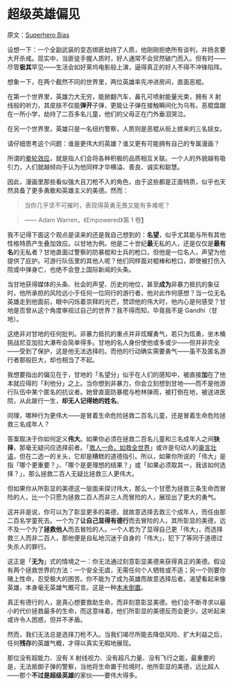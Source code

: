 # 超级英雄偏见

原文：[Superhero Bias](https://www.readthesequences.com/Superhero-Bias)

设想一下：一个全副武装的变态绑匪劫持了人质，他刚刚拒绝所有谈判，并扬言要大开杀戒。现实中，当匪徒手握人质时，好人通常不会贸然破门而入。但有时——尽管**极其**罕见——生活会如好莱坞电影般上演，逼得真正的好人不得不冲锋陷阵。

想象一下，在两个截然不同的世界里，两位英雄率先冲进房间，直面恶棍。

在第一个世界里，英雄力大无穷，能掀翻汽车，鼻孔可喷射能量光束，拥有 X 射线般的听力，其皮肤不仅能**弹开**子弹，更能让子弹在接触瞬间化为乌有。恶棍盘踞在一所小学，劫持了二百多名儿童，他们的父母正在门外垂泪哭泣。

在另一个世界里，英雄只是一名纽约警察，人质则是恶棍从街上掳来的三名妓女。

请仔细思考这个问题：谁是更伟大的英雄？谁又更有可能拥有自己的专属漫画？

所谓的[晕轮效应](https://www.readthesequences.com/The-Halo-Effect)，就是指人们会将各种积极的品质相互关联。一个人的外貌越有吸引力，人们就越倾向于认为他同样才华横溢、善良、诚实和聪慧。

因此，漫画里那些看似强大且刀枪不入的角色，由于这些都是正面特质，似乎也天然具备了更多勇敢和英雄主义的美德。然而：

> 当你几乎坚不可摧时，表现得英勇无畏又能有多难呢？

>

> —— Adam Warren，《Empowered》第 1 卷[1](https://www.readthesequences.com/Superhero-Bias#footnote1)

我不记得下面这个观点是读来的还是我自己想到的：**名望**，似乎尤其能与所有其他性格特质产生叠加效应。以甘地为例。他是二十世纪**最**无私的人，还是仅仅是**最有名**的无私者？甘地直面过警察的防暴棍和士兵的枪口，但他是一位名人，声望为他提供了庇护。可游行队伍里的其他人呢？他们同样面对棍棒和枪口，即使被打伤入院或中弹身亡，也绝不会登上国际新闻的头条。

当甘地获得媒体的头条、社会的声望、历史的地位，甚至**成为**非暴力抵抗的象征时，他所承担的风险远小于任何一位同行的游行者，他对此作何感想？当一位无名英雄走到他面前，眼中闪烁着崇拜的光芒，赞颂他的伟大时，他内心是何感受？甘地是否曾从这个角度审视过自己的世界？我不得而知，毕竟我不是 Gandhi（甘地）。

这绝非对甘地的任何批判。非暴力抵抗的重点并非炫耀勇气，若只为炫勇，坐木桶挑战尼亚加拉大瀑布会简单得多。甘地的名人身份使他或多或少——但并非完全——受到了保护，这是他无法选择的。而他的行动确实需要勇气——虽不及匿名游行者那般巨大，却也相当了不起。

我想要指出的偏见在于，甘地的「名望分」似乎在人们的感知中，被直接**加**在了他本就应得的「利他分」之上。当你想到非暴力，你会立刻想到甘地——而不是他游行队伍中某个匿名的抗议者。她曾直面防暴棍与枪林弹雨，被打倒在地，被送进医院，从此跛行一生，**却无人记得她的姓名**。

同理，哪种行为更伟大——是冒着生命危险拯救二百名儿童，还是冒着生命危险拯救三名成年人？

答案取决于你如何定义**伟大**。如果你必须在拯救二百名儿童和三名成年人之间**抉择**，那毫无疑问应选择前者。「[救人一命，如救全世界](https://www.readthesequences.com/One-Life-Against-The-World)」或许是句动人的[豪言壮语](https://www.readthesequences.com/Applause-Lights)，但在二选一的关头，它却是糟糕的道德指引。所以，如果你所说的「伟大」是指「哪个更重要？」、「哪个是更理想的结果？」或「如果必须取其一，我该如何选择？」，那么拯救二百人无疑比拯救三人更伟大。

但如果你从所彰显的美德这一层面来探讨伟大，那么一个甘愿为拯救三条生命而冒险的人，比一个只愿为拯救二百人而非三人而冒险的人，展现出了更大的勇气。

这并非是说，你可以为了彰显更多的美德，就故意选择去救三个成年人，而任由那二百名学童死去。一个为了**让自己显得有德行**而去冒险的人，其所彰显的美德，远不及一个为了**拯救他人**而去冒险的人。一个人若为了显得自己更「伟大」，而选择救三人而非二百人，那他便是自私地沉迷于自身的「伟大」，犯下了等同于道德过失杀人的罪行。

这正是「**无为**」式的情境之一：你无法通过刻意彰显美德来获得真正的美德。假设有两个拯救世界的方法：一个安全无虞，无需任何个人牺牲或不适；另一个则要你赌上性命，忍受极大的困苦。你不能为了成为英雄而故意选择后者。渴望看起来像英雄，本身毫无英雄气概可言。这是一种[本末倒置](https://www.readthesequences.com/Lost-Purposes)。

真正有德行的人，是真心想要救助生命，而非刻意彰显美德。他们会不断寻求以最小的代价拯救最多的生命，而这意味着，他们所彰显的美德反而会更少。这听起来或许令人困惑，但并不矛盾。

然而，我们无法总是选择刀枪不入。当我们竭尽所能去降低风险、扩大利益之后，任何**残存**的英雄气概，才得以真实无暇地展现。

那位没有超能力、没有 X 射线视力、没有超凡力量、没有飞行之能，最重要的是，无法抵御子弹的警察，当他将生命置于险境时，他所彰显的美德，远比超人——那个**不过是超级英雄**的家伙——要伟大得多。